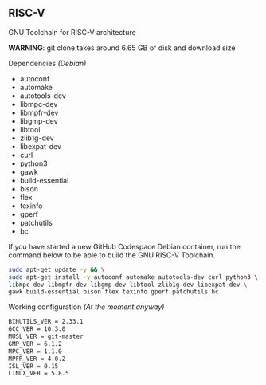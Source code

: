 ## RISC-V 

GNU Toolchain for RISC-V architecture

**WARNING**: git clone takes around 6.65 GB of disk and download size

Dependencies _(Debian)_

- autoconf
- automake
- autotools-dev
- libmpc-dev
- libmpfr-dev
- libgmp-dev
- libtool
- zlib1g-dev
- libexpat-dev
- curl
- python3
- gawk
- build-essential
- bison
- flex
- texinfo
- gperf
- patchutils
- bc

If you have started a new GitHub Codespace Debian container, run the command below to be able to build the GNU RISC-V Toolchain.

```bash
sudo apt-get update -y && \
sudo apt-get install -y autoconf automake autotools-dev curl python3 \
libmpc-dev libmpfr-dev libgmp-dev libtool zlib1g-dev libexpat-dev \
gawk build-essential bison flex texinfo gperf patchutils bc
```

Working configuration _(At the moment anyway)_

```bash
BINUTILS_VER = 2.33.1
GCC_VER = 10.3.0
MUSL_VER = git-master
GMP_VER = 6.1.2
MPC_VER = 1.1.0
MPFR_VER = 4.0.2
ISL_VER = 0.15
LINUX_VER = 5.8.5
```
